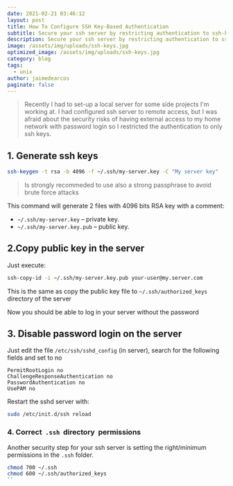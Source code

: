 ```yaml
---
date: 2021-02-21 03:46:12
layout: post
title: How To Configure SSH Key-Based Authentication
subtitle: Secure your ssh server by restricting authentication to ssh-keys
description: Secure your ssh server by restricting authentication to ssh-keys
image: /assets/img/uploads/ssh-keys.jpg
optimized_image: /assets/img/uploads/ssh-keys.jpg
category: blog
tags:
  - unix
author: jaimedearcos
paginate: false
---
```

> Recently I had to set-up a local server for some side projects I'm working at. I had configured ssh server to remote access, but I was afraid about the security risks of having external access to my home network with password login so I restricted the authentication to only ssh keys.

## 1. Generate ssh keys

```bash
ssh-keygen -t rsa -b 4096 -f ~/.ssh/my-server.key -C "My server key"
```

> Is strongly recommeded to use also a strong passphrase to avoid brute force attacks

This command will generate 2 files with 4096 bits RSA key with a comment:

* `~/.ssh/my-server.key` – private key.
* `~/.ssh/my-server.key.pub` – public key.

## 2.Copy public key in the server

Just execute:

```bash
ssh-copy-id -i ~/.ssh/my-server.key.pub your-user@my.server.com
```

This is the same as  copy the public key file to `~/.ssh/authorized_keys` directory of the server

Now you should be able to log in your server without the password

## 3. Disable password login on the server

Just edit the file `/etc/ssh/sshd_config` (in server), search for the following fields and set to no

```
PermitRootLogin no 
ChallengeResponseAuthentication no
PasswordAuthentication no
UsePAM no
```

 Restart the sshd server with:

```bash
sudo /etc/init.d/ssh reload
```

### 4. Correct  `.ssh`  directory  permissions

Another security step for your ssh server is setting the right/minimum permissions in the `.ssh` folder.

```bash
chmod 700 ~/.ssh
chmod 600 ~/.ssh/authorized_keys
`` 
